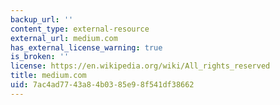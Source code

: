 ```yaml
---
backup_url: ''
content_type: external-resource
external_url: medium.com
has_external_license_warning: true
is_broken: ''
license: https://en.wikipedia.org/wiki/All_rights_reserved
title: medium.com
uid: 7ac4ad77-43a8-4b03-85e9-8f541df38662
---
```

